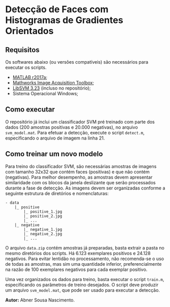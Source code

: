 # Detecção de Faces com Histogramas de Gradientes Orientados

## Requisitos
Os softwares abaixo (ou versões compatíveis) são necessários para executar os scripts.
* [MATLAB r2017a](https://www.mathworks.com/products/matlab.html);
* [Mathworks Image Acquisition Toolbox](https://www.mathworks.com/products/imaq.html);
* [LibSVM 3.23](https://www.csie.ntu.edu.tw/~cjlin/libsvm/) (incluso no repositório);
* Sistema Operacional Windows;

## Como executar
O repositório já inclui um classificador SVM pré treinado com parte dos dados (200 amostras positivas e 20.000 negativas), no arquivo `svm_model.mat`. Para efetuar a detecção, execute o script `detect.m`, especificando o arquivo de imagem na linha 21.

## Como treinar um novo modelo
Para treino do classificador SVM, são necessárias amostras de imagens com tamanho 32x32 que contém faces (positivas) e que não contém (negativas). Para melhor desempenho, as amostras devem apresentar similaridade com os blocos da janela deslizante que serão processados durante a fase de detecção. As imagens devem ser organizadas conforme a seguinte estrutura de diretórios e nomenclaturas:
```
- data
    |_ positive
        |_ positive_1.jpg
        |_ positive_2.jpg
        |_ ...
    |_ negative
        |_ negative_1.jpg
        |_ negative_2.jpg
        |_ ...
```
O arquivo `data.zip` contém amostras já preparadas, basta extrair a pasta no mesmo diretórios dos scripts. Há 6.123 exemplares positivos e 24.128 negativos. Para evitar lentidão no processamento, não recomenda-se o uso de todas as amostras, mas sim uma quantidade inferior, preferencialmente na razão de 100 exemplares negativos para cada exemplar positivo.

Uma vez organizados os dados para treino, basta executar o script `train.m`, especificando os parâmetros de treino desejados. O script deve produzir um arquivo `svm_model.mat`, que pode ser usado para executar a detecção.

**Autor:**
Abner Sousa Nascimento.